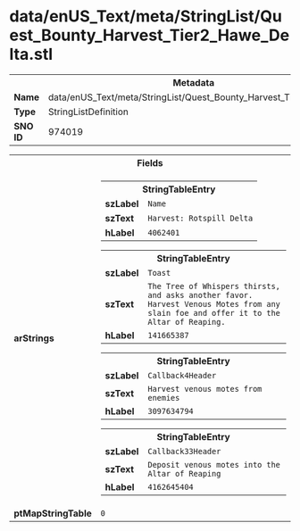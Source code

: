 <h1>data/enUS_Text/meta/StringList/Quest_Bounty_Harvest_Tier2_Hawe_Delta.stl</h1><table><tr><th colspan="100%">Metadata</th></tr><tr><td><b>Name</b></td><td>data/enUS_Text/meta/StringList/Quest_Bounty_Harvest_Tier2_Hawe_Delta.stl</td></tr><tr><td><b>Type</b></td><td>StringListDefinition</td></tr><tr><td><b>SNO ID</b></td><td>974019</td></tr></table>

<table><tr><th colspan="100%">Fields</th></tr><tr><td><b>arStrings</b></td><td><table><tr><th colspan="100%">StringTableEntry</th></tr><tr><td><b>szLabel</b></td><td><code>Name</code></td></tr><tr><td><b>szText</b></td><td><code>Harvest: Rotspill Delta</code></td></tr><tr><td><b>hLabel</b></td><td><code>4062401</code></td></tr></table>


<table><tr><th colspan="100%">StringTableEntry</th></tr><tr><td><b>szLabel</b></td><td><code>Toast</code></td></tr><tr><td><b>szText</b></td><td><code>The Tree of Whispers thirsts, and asks another favor. Harvest Venous Motes from any slain foe and offer it to the Altar of Reaping. </code></td></tr><tr><td><b>hLabel</b></td><td><code>141665387</code></td></tr></table>


<table><tr><th colspan="100%">StringTableEntry</th></tr><tr><td><b>szLabel</b></td><td><code>Callback4Header</code></td></tr><tr><td><b>szText</b></td><td><code>Harvest venous motes from enemies</code></td></tr><tr><td><b>hLabel</b></td><td><code>3097634794</code></td></tr></table>


<table><tr><th colspan="100%">StringTableEntry</th></tr><tr><td><b>szLabel</b></td><td><code>Callback33Header</code></td></tr><tr><td><b>szText</b></td><td><code>Deposit venous motes into the Altar of Reaping</code></td></tr><tr><td><b>hLabel</b></td><td><code>4162645404</code></td></tr></table>


</td></tr><tr><td><b>ptMapStringTable</b></td><td><code>0</code></td></tr></table>

